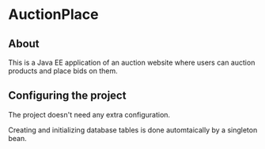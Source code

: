 # AuctionPlace

## About

This is a Java EE application of an auction website where users can auction products and place bids on them.

## Configuring the project

The project doesn't need any extra configuration. 

Creating and initializing database tables is done automtaically by a singleton bean.
